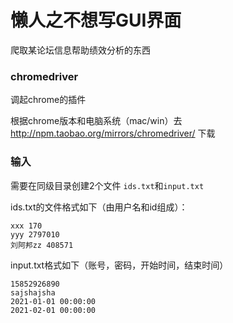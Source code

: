 # 懒人之不想写GUI界面

爬取某论坛信息帮助绩效分析的东西

### chromedriver

调起chrome的插件

根据chrome版本和电脑系统（mac/win）去 http://npm.taobao.org/mirrors/chromedriver/ 下载

### 输入

需要在同级目录创建2个文件
`ids.txt`和`input.txt`

ids.txt的文件格式如下（由用户名和id组成）：
```angular2html
xxx 170
yyy 2797010
刘阿邦zz 408571
```


input.txt格式如下（账号，密码，开始时间，结束时间）
```angular2html
15852926890
sajshajsha
2021-01-01 00:00:00
2021-02-01 00:00:00
```



